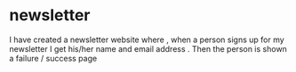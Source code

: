 # newsletter
I have created a newsletter website where , when a person signs up for my newsletter I get his/her name and email address . Then the person is shown a failure / success page
